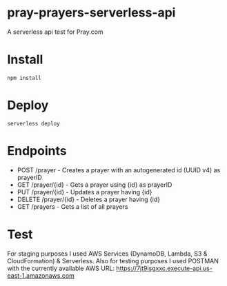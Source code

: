 # pray-prayers-serverless-api
A serverless api test for Pray.com

# Install
    npm install

# Deploy
    serverless deploy

# Endpoints
* POST /prayer - Creates a prayer with an autogenerated id (UUID v4) as prayerID
* GET /prayer/{id} - Gets a prayer using {id} as prayerID
* PUT /prayer/{id} - Updates a prayer having {id}
* DELETE /prayer/{id} - Deletes a prayer having {id}
* GET /prayers - Gets a list of all prayers

# Test
For staging purposes I used AWS Services (DynamoDB, Lambda, S3 & CloudFormation) & Serverless. Also for testing purposes I used POSTMAN with the currently available AWS URL: https://7jt9isgxxc.execute-api.us-east-1.amazonaws.com
